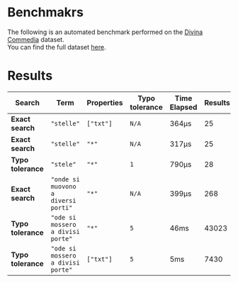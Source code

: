 
# Benchmakrs

The following is an automated benchmark performed on the [Divina Commedia](https://en.wikipedia.org/wiki/Divina_Commedia) dataset. <br />
You can find the full dataset [here](https://github.com/nearform/lyra/blob/main/packages/benchmarks/dataset/divinaCommedia.json).

# Results


| Search             | Term                                  | Properties | Typo tolerance | Time Elapsed  | Results     |
|--------------------|---------------------------------------|------------|----------------|---------------|-------------|
| **Exact search**   | `"stelle"`                          | `["txt"]`| `N/A`        | 364μs | 25 |
| **Exact search**   | `"stelle"`                          | `"*"`    | `N/A`        | 317μs | 25 |
| **Typo tolerance** | `"stele"`                           | `"*"`    | `1`          | 790μs | 28 | 
| **Exact search**   | `"onde si muovono a diversi porti"` | `"*"`    | `N/A`        | 399μs | 268 | 
| **Typo tolerance** | `"ode si mossero a divisi porte"`   | `"*"`    | `5`          | 46ms | 43023 | 
| **Typo tolerance** | `"ode si mossero a divisi porte"`   | `["txt"]`| `5`          | 5ms | 7430 |


